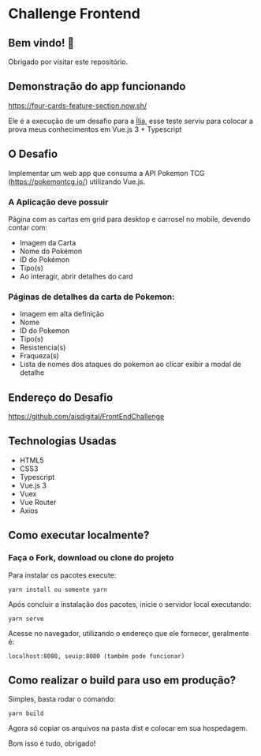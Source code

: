# Challenge Frontend
## Bem vindo! 👋

Obrigado por visitar este repositório.
## Demonstração do app funcionando

<https://four-cards-feature-section.now.sh/>

Ele é a execução de um desafio para a [Ília](https://ilia.digital/), esse teste serviu para colocar a prova meus conhecimentos em Vue.js 3 + Typescript
## O Desafio
Implementar um web app que consuma a API Pokemon TCG (https://pokemontcg.io/) utilizando Vue.js.

### A Aplicação deve possuir

Página com as cartas em grid para desktop e carrosel no mobile, devendo contar com:

* Imagem da Carta
* Nome do Pokémon
* ID do Pokémon
* Tipo(s)
* Ao interagir, abrir detalhes do card
### Páginas de detalhes da carta de Pokemon:

* Imagem em alta definição
* Nome
* ID do Pokemon
* Tipo(s)
* Resistencia(s)
* Fraqueza(s)
* Lista de nomes dos ataques do pokemon ao clicar exibir a modal de detalhe
## Endereço do Desafio
<https://github.com/aisdigital/FrontEndChallenge>

## Technologias Usadas

* HTML5
* CSS3
* Typescript
* Vue.js 3
* Vuex
* Vue Router
* Axios

## Como executar localmente?

### Faça o Fork, download ou clone do projeto

Para instalar os pacotes execute:

```
yarn install ou somente yarn
```

Após concluir a instalação dos pacotes, inicie o servidor local executando:

```
yarn serve
```

Acesse no navegador, utilizando o endereço que ele fornecer, geralmente é:

```
localhost:8080, seuip:8080 (também pode funcionar)
```

## Como realizar o build para uso em produção?

Simples, basta rodar o comando:

```
yarn build
```

Agora só copiar os arquivos na pasta dist e colocar em sua hospedagem.

Bom isso é tudo, obrigado!